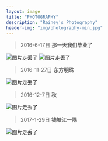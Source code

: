 ```yaml
---
layout: image
title: "PHOTOGRAPHY"
description: "Rainey's Photography"
header-img: "img/photography-min.jpg"
---
```


> 2016-6-17日 **那一天我们毕业了**

![图片走丢了](http://7xpp66.com1.z0.glb.clouddn.com/1.jpg)
![图片走丢了](http://7xpp66.com1.z0.glb.clouddn.com/2.jpg)


> 2016-11-27日 **东方明珠**

![图片走丢了](http://rainey.space/blogImg/20170410/4.jpg)

> 2016-12-7日 **秋**

![图片走丢了](http://rainey.space/blogImg/20170410/2.jpg)

> 2017-1-29日 **钱塘江一隅**

![图片走丢了](http://rainey.space/blogImg/20170410/3.jpg)
